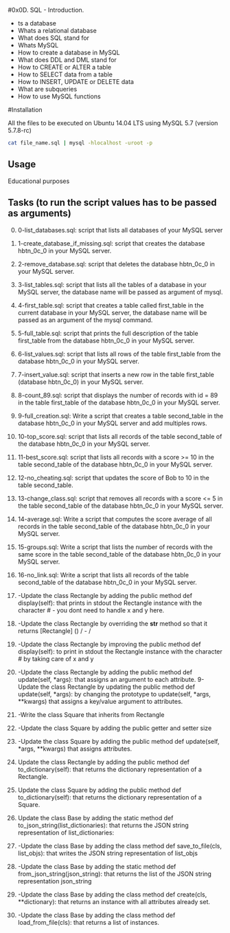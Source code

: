 #0x0D. SQL - Introduction.

- ts a database
- Whats a relational database
- What does SQL stand for
- Whats MySQL
- How to create a database in MySQL
- What does DDL and DML stand for
- How to CREATE or ALTER a table
- How to SELECT data from a table
- How to INSERT, UPDATE or DELETE data
- What are subqueries
- How to use MySQL functions

#Installation

All the files to be executed on Ubuntu 14.04 LTS using MySQL 5.7 (version 5.7.8-rc)

```bash
cat file_name.sql | mysql -hlocalhost -uroot -p
```

## Usage

Educational purposes

## Tasks (to run the script values has to be passed as arguments)
0. 0-list_databases.sql: script that lists all databases of your MySQL server
1. 1-create_database_if_missing.sql: script that creates the database hbtn_0c_0 in your MySQL server.
2. 2-remove_database.sql: script that deletes the database hbtn_0c_0 in your MySQL server.
3. 3-list_tables.sql: script that lists all the tables of a database in your MySQL server, the database name will be passed as argument of mysql.
4. 4-first_table.sql: script that creates a table called first_table in the current database in your MySQL server, the database name will be passed as an argument of the mysql command.
5. 5-full_table.sql: script that prints the full description of the table first_table from the database hbtn_0c_0 in your MySQL server.
6. 6-list_values.sql: script that lists all rows of the table first_table from the database hbtn_0c_0 in your MySQL server.
7. 7-insert_value.sql:  script that inserts a new row in the table first_table (database hbtn_0c_0) in your MySQL server.
8. 8-count_89.sql: script that displays the number of records with id = 89 in the table first_table of the database hbtn_0c_0 in your MySQL server.
9. 9-full_creation.sql: Write a script that creates a table second_table in the database hbtn_0c_0 in your MySQL server and add multiples rows.
10. 10-top_score.sql: script that lists all records of the table second_table of the database hbtn_0c_0 in your MySQL server.
11. 11-best_score.sql: script that lists all records with a score >= 10 in the table second_table of the database hbtn_0c_0 in your MySQL server.
12. 12-no_cheating.sql:  script that updates the score of Bob to 10 in the table second_table.
13. 13-change_class.sql: script that removes all records with a score <= 5 in the table second_table of the database hbtn_0c_0 in your MySQL server.
14. 14-average.sql: Write a script that computes the score average of all records in the table second_table of the database hbtn_0c_0 in your MySQL server.
15. 15-groups.sql: Write a script that lists the number of records with the same score in the table second_table of the database hbtn_0c_0 in your MySQL server.
16. 16-no_link.sql: Write a script that lists all records of the table second_table of the database hbtn_0c_0 in your MySQL server.

5. -Update the class Rectangle by adding the public method def display(self): that prints in stdout the Rectangle instance with the character # - you dont need to handle x and y here.
6. -Update the class Rectangle by overriding the __str__ method so that it returns [Rectangle] (<id>) <x>/<y> - <width>/<height>
7. -Update the class Rectangle by improving the public method def display(self): to print in stdout the Rectangle instance with the character # by taking care of x and y
8. -Update the class Rectangle by adding the public method def update(self, *args): that assigns an argument to each attribute.
9- Update the class Rectangle by updating the public method def update(self, *args): by changing the prototype to update(self, *args, **kwargs) that assigns a key/value argument to attributes.
10. -Write the class Square that inherits from Rectangle
11. -Update the class Square by adding the public getter and setter size
12. -Update the class Square by adding the public method def update(self, *args, **kwargs) that assigns attributes.
13. Update the class Rectangle by adding the public method def to_dictionary(self): that returns the dictionary representation of a Rectangle.
14. Update the class Square by adding the public method def to_dictionary(self): that returns the dictionary representation of a Square.
15. Update the class Base by adding the static method def to_json_string(list_dictionaries): that returns the JSON string representation of list_dictionaries:
16. -Update the class Base by adding the class method def save_to_file(cls, list_objs): that writes the JSON string representation of list_objs
17. -Update the class Base by adding the static method def from_json_string(json_string): that returns the list of the JSON string representation json_string
18. -Update the class Base by adding the class method def create(cls, **dictionary): that returns an instance with all attributes already set.
19. -Update the class Base by adding the class method def load_from_file(cls): that returns a list of instances.

